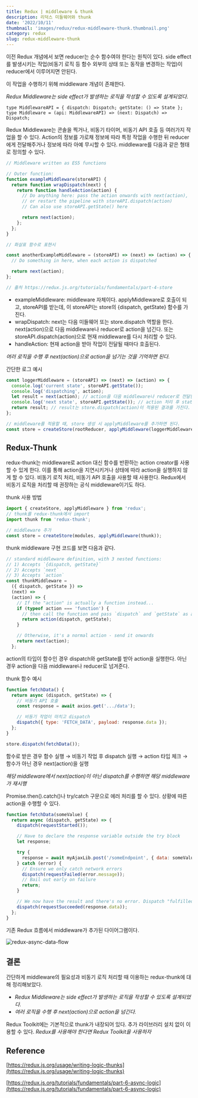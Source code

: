 ```yaml
---
title: Redux | middleware & thunk
description: 리덕스 미들웨어와 thunk
date: '2022/10/11'
thumbnail: 'images/redux/redux-middleware-thunk.thumbnail.png'
category: redux
slug: redux-middleware-thunk
---
```


이전 Redux 개념에서 보면 reducer는 순수 함수여야 한다는 원칙이 있다. side effect를 발생시키는 작업(비동기 로직 등 함수 외부의 상태 또는 동작을 변경하는 작업)이 reducer에서 이루어지면 안된다.

이 작업을 수행하기 위해 middleware 개념이 존재한다.

_Redux Middleware는 side effect가 발생하는 로직을 작성할 수 있도록 설계되었다._

```tsx
type MiddlewareAPI = { dispatch: Dispatch; getState: () => State };
type Middleware = (api: MiddlewareAPI) => (next: Dispatch) => Dispatch;
```

Redux Middleware는 콘솔을 찍거나, 비동기 타이머, 비동기 API 호출 등 여러가지 작업을 할 수 있다. Action의 정보를 가로채 정보에 따라 특정 작업을 수행한 뒤 reducer에게 전달해주거나 정보에 따라 아예 무시할 수 있다. middleware를 다음과 같은 형태로 정의할 수 있다.

```jsx
// Middleware written as ES5 functions

// Outer function:
function exampleMiddleware(storeAPI) {
  return function wrapDispatch(next) {
    return function handleAction(action) {
      // Do anything here: pass the action onwards with next(action),
      // or restart the pipeline with storeAPI.dispatch(action)
      // Can also use storeAPI.getState() here

      return next(action);
    };
  };
}

// 화살표 함수로 표현시

const anotherExampleMiddleware = (storeAPI) => (next) => (action) => {
  // Do something in here, when each action is dispatched

  return next(action);
};

// 출처 https://redux.js.org/tutorials/fundamentals/part-4-store
```

- exampleMiddleware: middleware 자체이다. applyMiddleware로 호출이 되고, storeAPI를 받는데, 이 storeAPI는 store의 {dispatch, getState} 함수를 가진다.
- wrapDispatch: next는 다음 미들웨어 또는 store.dispatch 역할을 한다. next(action)으로 다음 middleware나 reducer로 action을 넘긴다. 또는 storeAPI.dispatch(action)으로 현재 middleware를 다시 처리할 수 있다.
- handleAction: 현재 action을 받아 작업이 전달될 때마다 호출된다.

_여러 로직을 수행 후 next(action)으로 action을 넘기는 것을 기억하면 된다._

간단한 로그 예시

```jsx
const loggerMiddleware = (storeAPI) => (next) => (action) => {
  console.log('current state', storeAPI.getState());
  console.log('dispatching', action);
  let result = next(action); // action을 다음 middleware나 reducer로 전달한다.
  console.log('next state', storeAPI.getState()); // action 처리 후 state 값을 가져온다.
  return result; // result는 store.dispatch(action)이 적용된 결과를 가진다.
};

// middleware를 적용할 때, store 생성 시 applyMiddleware를 추가하면 된다.
const store = createStore(rootReducer, applyMiddleware(loggerMiddleware));
```

## Redux-Thunk

redux-thunk는 middleware로 action 대신 함수를 반환하는 action creator를 사용할 수 있게 한다. 이를 통해 action을 지연시키거나 상태에 따라 action을 실행하지 않게 할 수 있다. 비동기 로직 처리, 비동기 API 호출을 사용할 때 사용한다. Redux에서 비동기 로직을 처리할 때 권장하는 공식 middleware이기도 하다.

thunk 사용 방법

```jsx
import { createStore, applyMiddleware } from 'redux';
// thunk를 redux-thunk에서 import
import thunk from 'redux-thunk';

// middleware 추가
const store = createStore(modules, applyMiddleware(thunk));
```

thunk middleware 구현 코드를 보면 다음과 같다.

```jsx
// standard middleware definition, with 3 nested functions:
// 1) Accepts `{dispatch, getState}`
// 2) Accepts `next`
// 3) Accepts `action`
const thunkMiddleware =
  ({ dispatch, getState }) =>
  (next) =>
  (action) => {
    // If the "action" is actually a function instead...
    if (typeof action === 'function') {
      // then call the function and pass `dispatch` and `getState` as arguments
      return action(dispatch, getState);
    }

    // Otherwise, it's a normal action - send it onwards
    return next(action);
  };
```

action의 타입이 함수인 경우 dispatch와 getState를 받아 action을 실행한다. 아닌 경우 action을 다음 middleware나 reducer로 넘겨준다.

thunk 함수 예시

```jsx
function fetchData() {
  return async (dispatch, getState) => {
    // 비동기 API 호출
    const response = await axios.get('.../data');

    // 비동기 작업이 마치고 dispatch
    dispatch({ type: 'FETCH_DATA', payload: response.data });
  };
}

store.dispatch(fetchData());
```

함수로 받은 경우 함수 실행 → 비동기 작업 후 dispatch 실행 → action 타입 체크 → 함수가 아닌 경우 next(action)을 실행

_해당 middleware에서 next(action)이 아닌 dispatch를 수행하면 해당 middleware가 재시행_

Promise.then().catch()나 try/catch 구문으로 에러 처리를 할 수 있다. 상황에 따른 action을 수행할 수 있다.

```jsx
function fetchData(someValue) {
  return async (dispatch, getState) => {
    dispatch(requestStarted());

    // Have to declare the response variable outside the try block
    let response;

    try {
      response = await myAjaxLib.post('/someEndpoint', { data: someValue });
    } catch (error) {
      // Ensure we only catch network errors
      dispatch(requestFailed(error.message));
      // Bail out early on failure
      return;
    }

    // We now have the result and there's no error. Dispatch "fulfilled".
    dispatch(requestSucceeded(response.data));
  };
}
```

기존 Redux 흐름에서 middleware가 추가된 다이어그램이다.

![redux-async-data-flow](/images/redux/redux-middleware-thunk/redux-async-data-flow.gif)

## 결론

간단하게 middleware의 필요성과 비동기 로직 처리할 때 이용하는 redux-thunk에 대해 정리해보았다.

- _Redux Middleware는 side effect가 발생하는 로직을 작성할 수 있도록 설계되었다._
- _여러 로직을 수행 후 next(action)으로 action을 넘긴다._

Redux Toolkit에는 기본적으로 thunk가 내장되어 있다. 추가 라이브러리 설치 없이 이용할 수 있다.
_Redux를 사용해야 한다면 Redux Toolkit을 사용하자_

## Reference

[https://redux.js.org/usage/writing-logic-thunks](https://redux.js.org/usage/writing-logic-thunks)

[https://redux.js.org/tutorials/fundamentals/part-6-async-logic](https://redux.js.org/tutorials/fundamentals/part-6-async-logic)
